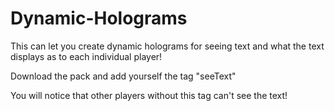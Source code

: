 # Dynamic-Holograms
This can let you create dynamic holograms for seeing text and what the text displays as to each individual player!

Download the pack and add yourself the tag "seeText"

You will notice that other players without this tag can't see the text!